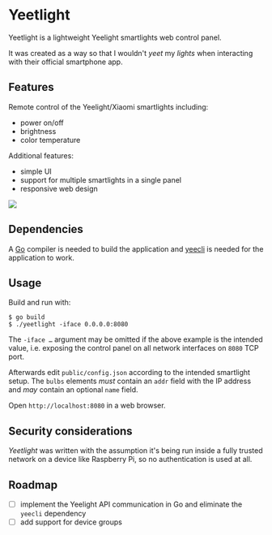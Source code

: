 # Yeetlight

Yeetlight is a lightweight Yeelight smartlights web control panel.

It was created as a way so that I wouldn't *yeet* my *lights* when
interacting with their official smartphone app.

## Features

Remote control of the Yeelight/Xiaomi smartlights including:
- power on/off
- brightness
- color temperature

Additional features:
- simple UI
- support for multiple smartlights in a single panel
- responsive web design

![](https://raw.githubusercontent.com/vifon/yeetlight/master/example/screenshot1.png)

## Dependencies

A [Go](https://golang.org/) compiler is needed to build the
application and [yeecli](https://pypi.org/project/yeecli/) is needed
for the application to work.

## Usage

Build and run with:

    $ go build
    $ ./yeetlight -iface 0.0.0.0:8080

The `-iface …` argument may be omitted if the above example is the
intended value, i.e. exposing the control panel on all network
interfaces on `8080` TCP port.

Afterwards edit `public/config.json` according to the intended
smartlight setup.  The `bulbs` elements *must* contain an `addr` field
with the IP address and *may* contain an optional `name` field.

Open `http://localhost:8080` in a web browser.

## Security considerations

*Yeetlight* was written with the assumption it's being run inside
a fully trusted network on a device like Raspberry Pi, so no
authentication is used at all.

## Roadmap

- [ ] implement the Yeelight API communication in Go and eliminate the
      `yeecli` dependency
- [ ] add support for device groups
